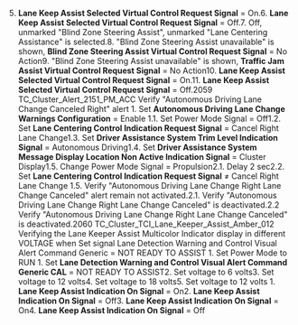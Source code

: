 5. **Lane Keep Assist Selected Virtual Control Request Signal** = On.6. **Lane Keep Assist Selected Virtual Control Request Signal** = Off.7. Off, unmarked "Blind Zone Steering Assist", unmarked "Lane Centering Assistance" is selected.8. "Blind Zone Steering Assist unavailable" is shown, **Blind Zone Steering Assist Virtual Control Request Signal** = No Action9. "Blind Zone Steering Assist unavailable" is shown, **Traffic Jam Assist Virtual Control Request Signal** = No Action10. **Lane Keep Assist Selected Virtual Control Request Signal** = On.11. **Lane Keep Assist Selected Virtual Control Request Signal** = Off.2059 TC_Cluster_Alert_2151_PM_ACC Verify "Autonomous Driving Lane Change Canceled Right" alert 1. Set **Autonomous Driving Lane Change Warnings Configuration** = Enable 1.1. Set Power Mode Signal = Off1.2. Set **Lane Centering Control Indication Request Signal** = Cancel Right Lane Change1.3. Set **Driver Assistance System Trim Level Indication Signal** = Autonomous Driving1.4. Set **Driver Assistance System Message Display Location Non Active Indication Signal** = Cluster Display1.5. Change Power Mode Signal = Propulsion2.1. Delay 2 sec2.2. Set **Lane Centering Control Indication Request Signal** ≠ Cancel Right Lane Change 1.5. Verify "Autonomous Driving Lane Change Right Lane Change Canceled" alert remain not activated.2.1. Verify "Autonomous Driving Lane Change Right Lane Change Canceled" is deactivated.2.2 Verify "Autonomous Driving Lane Change Right Lane Change Canceled" is deactivated.2060 TC_Cluster_TCI_Lane_Keeper_Assist_Amber_012 Verifying the Lane Keeper Assist Multicolor Indicator display in different VOLTAGE when Set signal Lane Detection Warning and Control Visual Alert Command Generic = NOT READY TO ASSIST 1. Set Power Mode to RUN 1. Set **Lane Detection Warning and Control Visual Alert Command Generic CAL** = NOT READY TO ASSIST2. Set voltage to 6 volts3. Set voltage to 12 volts4. Set voltage to 18 volts5. Set voltage to 12 volts 1. **Lane Keep Assist Indication On Signal** = On2. **Lane Keep Assist Indication On Signal** = Off3. **Lane Keep Assist Indication On Signal** = On4. **Lane Keep Assist Indication On Signal** = Off